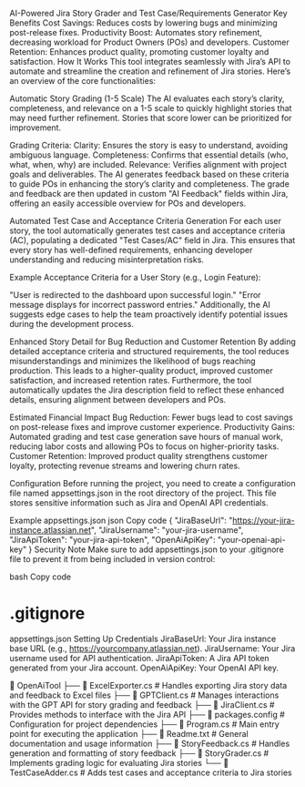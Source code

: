 AI-Powered Jira Story Grader and Test Case/Requirements Generator
Key Benefits
Cost Savings: Reduces costs by lowering bugs and minimizing post-release fixes.
Productivity Boost: Automates story refinement, decreasing workload for Product Owners (POs) and developers.
Customer Retention: Enhances product quality, promoting customer loyalty and satisfaction.
How It Works
This tool integrates seamlessly with Jira’s API to automate and streamline the creation and refinement of Jira stories. Here’s an overview of the core functionalities:

Automatic Story Grading (1-5 Scale)
The AI evaluates each story’s clarity, completeness, and relevance on a 1-5 scale to quickly highlight stories that may need further refinement. Stories that score lower can be prioritized for improvement.

Grading Criteria:
Clarity: Ensures the story is easy to understand, avoiding ambiguous language.
Completeness: Confirms that essential details (who, what, when, why) are included.
Relevance: Verifies alignment with project goals and deliverables.
The AI generates feedback based on these criteria to guide POs in enhancing the story’s clarity and completeness. The grade and feedback are then updated in custom "AI Feedback" fields within Jira, offering an easily accessible overview for POs and developers.

Automated Test Case and Acceptance Criteria Generation
For each user story, the tool automatically generates test cases and acceptance criteria (AC), populating a dedicated "Test Cases/AC" field in Jira. This ensures that every story has well-defined requirements, enhancing developer understanding and reducing misinterpretation risks.

Example Acceptance Criteria for a User Story (e.g., Login Feature):

"User is redirected to the dashboard upon successful login."
"Error message displays for incorrect password entries."
Additionally, the AI suggests edge cases to help the team proactively identify potential issues during the development process.

Enhanced Story Detail for Bug Reduction and Customer Retention
By adding detailed acceptance criteria and structured requirements, the tool reduces misunderstandings and minimizes the likelihood of bugs reaching production. This leads to a higher-quality product, improved customer satisfaction, and increased retention rates. Furthermore, the tool automatically updates the Jira description field to reflect these enhanced details, ensuring alignment between developers and POs.

Estimated Financial Impact
Bug Reduction: Fewer bugs lead to cost savings on post-release fixes and improve customer experience.
Productivity Gains: Automated grading and test case generation save hours of manual work, reducing labor costs and allowing POs to focus on higher-priority tasks.
Customer Retention: Improved product quality strengthens customer loyalty, protecting revenue streams and lowering churn rates.

Configuration
Before running the project, you need to create a configuration file named appsettings.json in the root directory of the project. This file stores sensitive information such as Jira and OpenAI API credentials.

Example appsettings.json
json
Copy code
{
  "JiraBaseUrl": "https://your-jira-instance.atlassian.net",
  "JiraUsername": "your-jira-username",
  "JiraApiToken": "your-jira-api-token",
  "OpenAiApiKey": "your-openai-api-key"
}
Security Note
Make sure to add appsettings.json to your .gitignore file to prevent it from being included in version control:

bash
Copy code
# .gitignore
appsettings.json
Setting Up Credentials
JiraBaseUrl: Your Jira instance base URL (e.g., https://yourcompany.atlassian.net).
JiraUsername: Your Jira username used for API authentication.
JiraApiToken: A Jira API token generated from your Jira account.
OpenAiApiKey: Your OpenAI API key.


📂 OpenAiTool
├── 📄 ExcelExporter.cs       # Handles exporting Jira story data and feedback to Excel files
├── 📄 GPTClient.cs           # Manages interactions with the GPT API for story grading and feedback
├── 📄 JiraClient.cs          # Provides methods to interface with the Jira API
├── 📄 packages.config        # Configuration for project dependencies
├── 📄 Program.cs             # Main entry point for executing the application
├── 📄 Readme.txt             # General documentation and usage information
├── 📄 StoryFeedback.cs       # Handles generation and formatting of story feedback
├── 📄 StoryGrader.cs         # Implements grading logic for evaluating Jira stories
└── 📄 TestCaseAdder.cs       # Adds test cases and acceptance criteria to Jira stories
